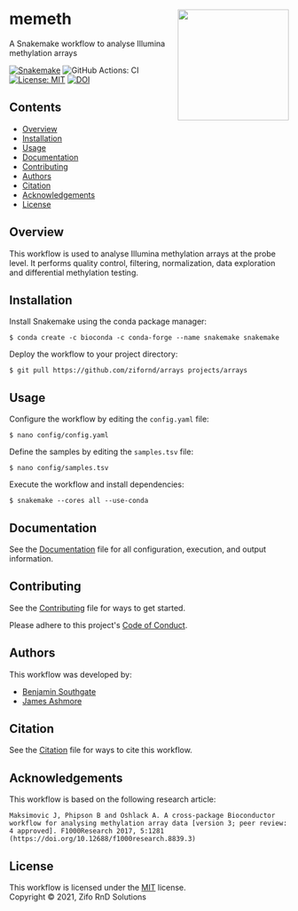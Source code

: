 # memeth <img align="right" width="200" src="images/roundel.png">

A Snakemake workflow to analyse Illumina methylation arrays

[![Snakemake](https://img.shields.io/badge/snakemake-≥6.3.0-brightgreen.svg)](https://snakemake.github.io)
![GitHub Actions: CI](https://github.com/zifornd/arrays/actions/workflows/main.yml/badge.svg)
[![License: MIT](https://img.shields.io/badge/License-MIT-brightgreen.svg)](https://opensource.org/licenses/MIT)
[![DOI](https://zenodo.org/badge/413935149.svg)](https://zenodo.org/badge/latestdoi/413935149)

## Contents

* [Overview](#overview)
* [Installation](#installation)
* [Usage](#usage)
* [Documentation](#documentation)
* [Contributing](#contributing)
* [Authors](#authors)
* [Citation](#citation)
* [Acknowledgements](#acknowledgements)
* [License](#license)

## Overview

This workflow is used to analyse Illumina methylation arrays at the probe level. It performs quality control, filtering, normalization, data exploration and differential methylation testing.

## Installation

Install Snakemake using the conda package manager:

```console
$ conda create -c bioconda -c conda-forge --name snakemake snakemake
```

Deploy the workflow to your project directory:

```console
$ git pull https://github.com/zifornd/arrays projects/arrays
```

## Usage

Configure the workflow by editing the `config.yaml` file:

```console
$ nano config/config.yaml
```

Define the samples by editing the `samples.tsv` file:

```console
$ nano config/samples.tsv
```

Execute the workflow and install dependencies:

```console
$ snakemake --cores all --use-conda 
```

## Documentation

See the [Documentation](workflow/documentation.md) file for all configuration, execution, and output information.

## Contributing

See the [Contributing](CONTRIBUTING.md) file for ways to get started.

Please adhere to this project's [Code of Conduct](CODE_OF_CONDUCT.md).

## Authors

This workflow was developed by:

- [Benjamin Southgate](https://github.com/bensouthgate)
- [James Ashmore](https://github.com/jma1991)

## Citation

See the [Citation](CITATION.cff) file for ways to cite this workflow.

## Acknowledgements

This workflow is based on the following research article:

```
Maksimovic J, Phipson B and Oshlack A. A cross-package Bioconductor workflow for analysing methylation array data [version 3; peer review: 4 approved]. F1000Research 2017, 5:1281 (https://doi.org/10.12688/f1000research.8839.3)
```

## License

This workflow is licensed under the [MIT](LICENSE.md) license.  
Copyright &copy; 2021, Zifo RnD Solutions
